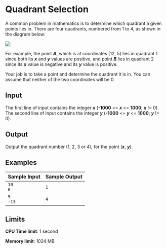 # Quadrant Selection

A common problem in mathematics is to determine which quadrant a given points lies in. There are four quadrants, numbered from 1 to 4, as shown in the diagram below:

![](https://i.imgur.com/uftGLco.png)

For example, the point _**A**_, which is at coordinates (12, 5) lies in quadrant 1 since both its _**x**_ and _**y**_ values are positive, and point _**B**_ lies in quadrant 2 since its _**x**_ value is negative and its _**y**_ value is positive.

Your job is to take a point and determine the quadrant it is in. You can assume that neither of the two coordinates will be 0.

## Input

The first line of input contains the integer _**x**_ (**-1000** <= _**x**_ <= **1000**; _**x**_ != 0). The second line of input contains the integer _**y**_ (**-1000** <= _**y**_ <= **1000**; _**y**_ != 0).

## Output

Output the quadrant number (1, 2, 3 or 4), for the point (_**x**_, _**y**_).

## Examples

Sample Input | Sample Output
-|-
`10`<br>`6` | `1`
`9`<br>`-13` | `4`

## Limits

**CPU Time limit**: 1 second

**Memory limit**: 1024 MB

